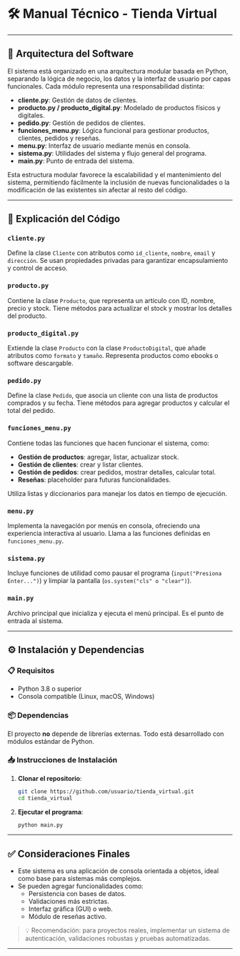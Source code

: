 # 🛠 Manual Técnico - Tienda Virtual

---

## 📐 Arquitectura del Software

El sistema está organizado en una arquitectura modular basada en Python, separando la lógica de negocio, los datos y la interfaz de usuario por capas funcionales. Cada módulo representa una responsabilidad distinta:

- **cliente.py**: Gestión de datos de clientes.
- **producto.py / producto_digital.py**: Modelado de productos físicos y digitales.
- **pedido.py**: Gestión de pedidos de clientes.
- **funciones_menu.py**: Lógica funcional para gestionar productos, clientes, pedidos y reseñas.
- **menu.py**: Interfaz de usuario mediante menús en consola.
- **sistema.py**: Utilidades del sistema y flujo general del programa.
- **main.py**: Punto de entrada del sistema.

Esta estructura modular favorece la escalabilidad y el mantenimiento del sistema, permitiendo fácilmente la inclusión de nuevas funcionalidades o la modificación de las existentes sin afectar al resto del código.

---

## 🧾 Explicación del Código

### `cliente.py`
Define la clase `Cliente` con atributos como `id_cliente`, `nombre`, `email` y `dirección`. Se usan propiedades privadas para garantizar encapsulamiento y control de acceso.

### `producto.py`
Contiene la clase `Producto`, que representa un artículo con ID, nombre, precio y stock. Tiene métodos para actualizar el stock y mostrar los detalles del producto.

### `producto_digital.py`
Extiende la clase `Producto` con la clase `ProductoDigital`, que añade atributos como `formato` y `tamaño`. Representa productos como ebooks o software descargable.

### `pedido.py`
Define la clase `Pedido`, que asocia un cliente con una lista de productos comprados y su fecha. Tiene métodos para agregar productos y calcular el total del pedido.

### `funciones_menu.py`
Contiene todas las funciones que hacen funcionar el sistema, como:
- **Gestión de productos**: agregar, listar, actualizar stock.
- **Gestión de clientes**: crear y listar clientes.
- **Gestión de pedidos**: crear pedidos, mostrar detalles, calcular total.
- **Reseñas**: placeholder para futuras funcionalidades.

Utiliza listas y diccionarios para manejar los datos en tiempo de ejecución.

### `menu.py`
Implementa la navegación por menús en consola, ofreciendo una experiencia interactiva al usuario. Llama a las funciones definidas en `funciones_menu.py`.

### `sistema.py`
Incluye funciones de utilidad como pausar el programa (`input("Presiona Enter...")`) y limpiar la pantalla (`os.system("cls" o "clear")`).

### `main.py`
Archivo principal que inicializa y ejecuta el menú principal. Es el punto de entrada al sistema.

---

## ⚙️ Instalación y Dependencias

### 📋 Requisitos
- Python 3.8 o superior
- Consola compatible (Linux, macOS, Windows)

### 📦 Dependencias
El proyecto **no** depende de librerías externas. Todo está desarrollado con módulos estándar de Python.

### 📥 Instrucciones de Instalación

1. **Clonar el repositorio**:
   ```bash
   git clone https://github.com/usuario/tienda_virtual.git
   cd tienda_virtual
   ```

2. **Ejecutar el programa**:
   ```bash
   python main.py
   ```

---

## ✅ Consideraciones Finales

- Este sistema es una aplicación de consola orientada a objetos, ideal como base para sistemas más complejos.
- Se pueden agregar funcionalidades como:
  - Persistencia con bases de datos.
  - Validaciones más estrictas.
  - Interfaz gráfica (GUI) o web.
  - Módulo de reseñas activo.

> 💡 Recomendación: para proyectos reales, implementar un sistema de autenticación, validaciones robustas y pruebas automatizadas.

---
